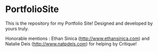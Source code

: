 # PortfolioSite

This is the repository for my Portfolio Site! Designed and developed by yours truly.

Honorable mentions : Ethan Sinica (http://www.ethansinica.com) and Natalie Deis (http://www.natpdeis.com) for helping by Critique!
